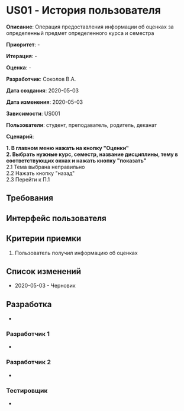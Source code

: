 # US01 - История пользователя

**Описание**: Операция предоставления информации об оценках за определенный предмет определенного курса и семестра

**Приоритет**: -

**Итерация**: -

**Оценка**: -

**Разработчик**: Соколов В.А.

**Дата создания**: 2020-05-03

**Дата изменения**: 2020-05-03

**Зависимости**: US001

**Пользователи**: студент, преподаватель, родитель, деканат

**Сценарий**:

**1. В главном меню нажать на кнопку "Оценки"**\
**2. Выбрать нужные курс, семестр, название дисциплины, тему в соответствующих окнах и нажать кнопку "показать"**\
2.1 Тема выбрана неправильно\
2.2 Нажать кнопку "назад"\
2.3 Перейти к П.1

## Требования


## Интерфейс пользователя


## Критерии приемки
1. Пользователь получил информацию об оценках

## Список изменений
- 2020-05-03 - Черновик

## Разработка
-

### Разработчик 1
-
### Разработчик 2
-
### Тестировщик
-
